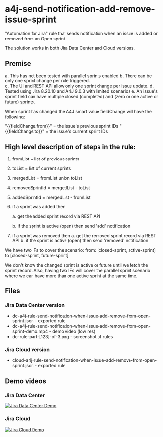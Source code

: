 # a4j-send-notification-add-remove-issue-sprint
"Automation for Jira" rule that sends notification when an issue is added or removed from an Open sprint

The solution works in both Jira Data Center and Cloud versions. 

## Premise 
a. This has not been tested with parallel sprints enabled
b. There can be only one sprint change per rule triggered.  
c. The UI and REST API allow only one sprint change per issue update.
d. Tested using Jira 8.20.10 and A4J 9.0.3 with limited scenarios
e. An issue's sprint field can have multiple closed (completed) and (zero or one active or future) sprints.

When sprint has changed the A4J smart value fieldChange will have the following:

"{{fieldChange.from}}"  = the issue's previous sprint IDs 
"{{fieldChange.to}}"    = the issue's current sprint IDs

## High level description of steps in the rule:

1. fromList = list of previous sprints
2. toList = list of current sprints
3. mergedList = fromList union toList
4. removedSprintId = mergedList - toList
5. addedSprintId = mergedList - fromList
6. if a sprint was added then

     a. get the added sprint record via REST API

     b. if the sprint is active (open) then send 'add' notification

7. if a sprint was removed then
     a. get the removed sprint record via REST API
     b. if the sprint is active (open) then send 'removed' notification

We have two IFs to cover the scenario:
  from: [closed-sprint, active-sprint] to [closed-sprint, future-sprint]

We don't know the changed sprint is active or future until we fetch the sprint record. Also, having two IFs will cover the parallel sprint scenario where we can have more than one active sprint at the same time.

## Files

### Jira Data Center version
- dc-a4j-rule-send-notification-when-issue-add-remove-from-open-sprint.json - exported rule
- dc-a4j-rule-send-notification-when-issue-add-remove-from-open-sprint-demo.mp4 - demo video (low res)
- dc-rule-part-[123]-of-3.png - screenshot of rules

### Jira Cloud version
- cloud-a4j-rule-send-notification-when-issue-add-remove-from-open-sprint.json - exported rule

## Demo videos

### Jira Data Center
[![Jira Data Center Demo](https://img.youtube.com/vi/uAXXAUwJA9c/maxresdefault.jpg)](https://youtu.be/uAXXAUwJA9c)

### Jira Cloud
[![Jira Cloud Demo](https://img.youtube.com/vi/DYwTEXxO5oo/maxresdefault.jpg)](https://youtu.be/DYwTEXxO5oo)


